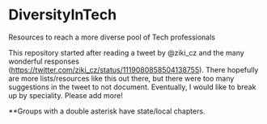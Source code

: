 # DiversityInTech
Resources to reach a more diverse pool of Tech professionals

This repository started after reading a tweet by @ziki_cz and the many wonderful responses (https://twitter.com/ziki_cz/status/1119080858504138755). There hopefully are more lists/resources like this out there, but there were too many suggestions in the tweet to not document. Eventually, I would like to break up by speciality. Please add more!

**Groups with a double asterisk have state/local chapters.
